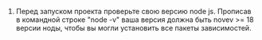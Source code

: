 1. Перед запуском проекта проверьте свою версию node js. Прописав в командной строке "node -v" ваша версия должна быть novev >= 18 версии ноды, чтобы вы могли установить все пакеты зависимостей.